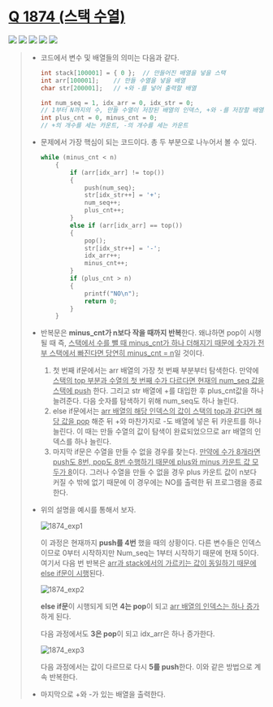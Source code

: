 # [Q 1874 (스택 수열)](https://www.acmicpc.net/problem/1874)

<img src="https://img.shields.io/badge/Level-Silver 3-lightgrey"> <img src="https://img.shields.io/badge/Memory-1972%20KB-blue"> <img src="https://img.shields.io/badge/Time-28%20ms-brightgreen"> <img src="https://img.shields.io/badge/Length-776%20B-red"> <img src="https://img.shields.io/badge/Language-C-blueviolet">



> - 코드에서 변수 및 배열들의 의미는 다음과 같다.
>
>   ```c
>   int stack[100001] = { 0 };	// 만들어진 배열을 넣을 스택
>   int arr[100001];	// 만들 수열을 넣을 배열
>   char str[200001];	// +와 -를 넣어 출력할 배열
>
>   int num_seq = 1, idx_arr = 0, idx_str = 0;
>   // 1부터 N까지의 수, 만들 수열이 저장된 배열의 인덱스, +와 -를 저장할 배열의 인덱스
>   int plus_cnt = 0, minus_cnt = 0;
>   // +의 개수를 세는 카운트, -의 개수를 세는 카운트
>   ```
>
> - 문제에서 가장 핵심이 되는 코드이다. 총 두 부분으로 나누어서 볼 수 있다.
>
>   ```c
>   while (minus_cnt < n)
>   	{
>   		if (arr[idx_arr] != top())
>   		{
>   			push(num_seq);
>   			str[idx_str++] = '+';
>   			num_seq++;
>   			plus_cnt++;
>   		}
>   		else if (arr[idx_arr] == top())
>   		{
>   			pop();
>   			str[idx_str++] = '-';
>   			idx_arr++;
>   			minus_cnt++;
>   		}
>   		if (plus_cnt > n)
>   		{
>   			printf("NO\n");
>   			return 0;
>   		}
>   	}
>   ```
>
> - 반복문은 **minus_cnt가 n보다 작을 때까지 반복**한다. 왜냐하면 pop이 시행될 때 즉, <u>스택에서 수를 뺄 때 minus_cnt가 하나 더해지기 때문에 숫자가 전부 스택에서 빠진다면 당연히 minus_cnt = n</u>일 것이다.
>
>   1. 첫 번째 if문에서는 arr 배열의 가장 첫 번째 부분부터 탐색한다. 만약에 <u>스택의 top 부분과 수열의 첫 번째 수가 다르다면 현재의 num_seq 값을 스택에 push</u> 한다. 그리고 str 배열에 +를 대입한 후 plus_cnt값을 하나 늘려준다. 다음 숫자를 탐색하기 위해 num_seq도 하나 늘린다.
>   2. else if문에서는 <u>arr 배열의 해당 인덱스의 값이 스택의 top과 같다면 해당 값을 pop</u> 해준 뒤 +와 마찬가지로 -도 배열에 넣은 뒤 카운트를 하나 늘린다. 이 때는 만들 수열의 값이 탐색이 완료되었으므로 arr 배열의 인덱스를 하나 늘린다.
>   3. 마지막 if문은 수열을 만들 수 없을 경우를 찾는다. <u>만약에 수가 8개라면 push도 8번, pop도 8번 수행하기 때문에 plus와 minus 카운트 값 모두가 8</u>이다. 그러나 수열을 만들 수 없을 경우 plus 카운트 값이 n보다 커질 수 밖에 없기 때문에 이 경우에는 NO를 출력한 뒤 프로그램을 종료한다.
>
> - 위의 설명을 예시를 통해서 보자.
>
>   ![1874_exp1](https://user-images.githubusercontent.com/93855602/142833191-4ee95324-c723-4693-a78e-5dc04f95e304.png)
>
>   이 과정은 현재까지 **push를 4번** 했을 때의 상황이다. 다른 변수들은 인덱스이므로 0부터 시작하지만 Num_seq는 1부터 시작하기 때문에 현재 5이다. 여기서 다음 번 반복은 <u>arr과 stack에서의 가르키는 값이 동일하기 때문에 else if문이 시행</u>된다.
>
>   ![1874_exp2](https://user-images.githubusercontent.com/93855602/142833244-20d81407-0399-4d17-a00e-1528125f2a14.png)
>
>   **else if문**이 시행되게 되면 **4는 pop**이 되고 <u>arr 배열의 인덱스는 하나 증가</u>하게 된다.
>
>   다음 과정에서도 **3은 pop**이 되고 idx_arr은 하나 증가한다.
>
>   ![1874_exp3](https://user-images.githubusercontent.com/93855602/142833273-a5c81c44-64a9-492b-bf73-50c1a28b7494.png)
>
>   다음 과정에서는 값이 다르므로 다시 **5를 push**한다. 이와 같은 방법으로 계속 반복한다.
>
> - 마지막으로 +와 -가 있는 배열을 출력한다.
